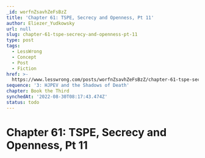 ```yaml
---
_id: worfnZsavhZeFsBzZ
title: 'Chapter 61: TSPE, Secrecy and Openness, Pt 11'
author: Eliezer_Yudkowsky
url: null
slug: chapter-61-tspe-secrecy-and-openness-pt-11
type: post
tags:
  - LessWrong
  - Concept
  - Post
  - Fiction
href: >-
  https://www.lesswrong.com/posts/worfnZsavhZeFsBzZ/chapter-61-tspe-secrecy-and-openness-pt-11
sequence: '3: HJPEV and the Shadows of Death'
chapter: Book the Third
synchedAt: '2022-08-30T08:17:43.474Z'
status: todo
---
```


# Chapter 61: TSPE, Secrecy and Openness, Pt 11
